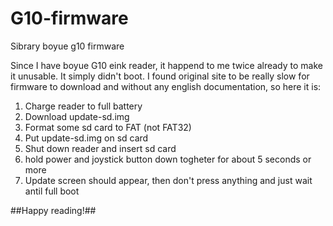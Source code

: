 G10-firmware
============

Sibrary boyue g10 firmware

Since I have boyue G10 eink reader, it happend to me twice already to make it unusable. It simply didn't boot.
I found original site to be really slow for firmware to download and without any english documentation, so here it is:

1. Charge reader to full battery
2. Download update-sd.img
3. Format some sd card to FAT (not FAT32)
4. Put update-sd.img on sd card
5. Shut down reader and insert sd card
6. hold power and joystick button down togheter for about 5 seconds or more
7. Update screen should appear, then don't press anything and just wait antil full boot

##Happy reading!##

